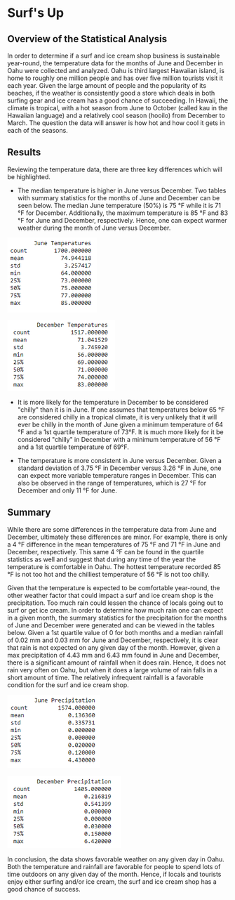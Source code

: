 # Surf's Up
## Overview of the Statistical Analysis
In order to determine if a surf and ice cream shop business is sustainable year-round, the temperature data for the months of June and December in Oahu were collected and analyzed.  Oahu is third largest Hawaiian island, is home to roughly one million people and has over five million tourists visit it each year.  Given the large amount of people and the popularity of its beaches, if the weather is consistently good a store which deals in both surfing gear and ice cream has a good chance of succeeding.   In Hawaii, the climate is tropical, with a hot season from June to October (called kau in the Hawaiian language) and a relatively cool season (hooilo) from December to March.  The question the data will answer is how hot and how cool it gets in each of the seasons.      

## Results
Reviewing the temperature data, there are three key differences which will be highlighted.
* The median temperature is higher in June versus December.  Two tables with summary statistics for the months of June and December can be seen below.  The median June temperature (50%) is 75 °F while it is 71 °F for December.  Additionally, the maximum temperature is 85 °F and 83 °F for June and December, respectively.  Hence, one can expect warmer weather during the month of June versus December.   

![screenshot of June data](screenshots/june_stats.png)

![screenshot of December data](screenshots/dec_stats.png)

* It is more likely for the temperature in December to be considered "chilly" than it is in June.  If one assumes that temperatures below 65 °F are considered chilly in a tropical climate, it is very unlikely that it will ever be chilly in the month of June given a minimum temperature of 64 °F and a 1st quartile temperature of 73°F.  It is much more likely for it be considered "chilly" in December with a minimum temperature of 56 °F and a 1st quartile temperature of 69°F.  

* The temperature is more consistent in June versus December.  Given a standard deviation of 3.75 °F in December versus 3.26 °F in June, one can expect more variable temperature ranges in December.  This can also be observed in the range of temperatures, which is 27 °F for December and only 11 °F for June.  

## Summary
While there are some differences in the temperature data from June and December, ultimately these differences are minor.  For example, there is only a 4 °F difference in the mean temperatures of 75 °F and 71 °F in June and December, respectively.  This same 4 °F can be found in the quartile statistics as well and suggest that during any time of the year the temperature is comfortable in Oahu.  The hottest temperature recorded 85 °F is not too hot and the chilliest temperature of 56 °F is not too chilly.    

Given that the temperature is expected to be comfortable year-round, the other weather factor that could impact a surf and ice cream shop is the precipitation.  Too much rain could lessen the chance of locals going out to surf or get ice cream.  In order to determine how much rain one can expect in a given month, the summary statistics for the precipitation for the months of June and December were generated and can be viewed in the tables below.    Given a 1st quartile value of 0 for both months and a median rainfall of 0.02 mm and 0.03 mm for June and December, respectively, it is clear that rain is not expected on any given day of the month.  However, given a max precipitation of 4.43 mm and 6.43 mm found in June and December, there is a significant amount of rainfall when it does rain.  Hence, it does not rain very often on Oahu, but when it does a large volume of rain falls in a short amount of time.  The relatively infrequent rainfall is a favorable condition for the surf and ice cream shop. 

![screenshot of first additional query](screenshots/june_prcp.png)

![screenshot of second additional query](screenshots/dec_prcp.png)

In conclusion, the data shows favorable weather on any given day in Oahu.  Both the temperature and rainfall are favorable for people to spend lots of time outdoors on any given day of the month.  Hence, if locals and tourists enjoy either surfing and/or ice cream, the surf and ice cream shop has a good chance of success.  
 
